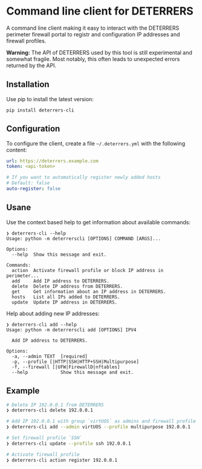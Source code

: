 # Command line client for DETERRERS

A command line client making it easy to interact with the DETERRERS perimeter
firewall portal to registr and configuration IP addresses and firewall
profiles.

**Warning:** The API of DETERRERS used by this tool is still experimental and somewhat fragile.
Most notably, this often leads to unexpected errors returned by the API.


## Installation

Use pip to install the latest version:

```
pip install deterrers-cli
```

## Configuration

To configure the client, create a file `~/.deterrers.yml` with the following content:

```yaml
url: https://deterrers.example.com
token: <api-token>

# If you want to automatically register newly added hosts
# Default: false
auto-register: false
```

## Usane

Use the context based help to get information about available commands:

```
❯ deterrers-cli --help
Usage: python -m deterrerscli [OPTIONS] COMMAND [ARGS]...

Options:
  --help  Show this message and exit.

Commands:
  action  Activate firewall profile or block IP address in perimeter...
  add     Add IP address to DETERRERS.
  delete  Delete IP address from DETERRERS.
  get     Get information about an IP address in DETERRERS.
  hosts   List all IPs added to DETERRERS.
  update  Update IP address in DETERRERS.
```

Help about adding new IP addresses:

```
❯ deterrers-cli add --help
Usage: python -m deterrerscli add [OPTIONS] IPV4

  Add IP address to DETERRERS.

Options:
  -a, --admin TEXT  [required]
  -p, --profile [|HTTP|SSH|HTTP+SSH|Multipurpose]
  -f, --firewall [|UFW|FirewallD|nftables]
  --help            Show this message and exit.
```

## Example

```sh
# Delete IP 192.0.0.1 from DETERRERS
❯ deterrers-cli delete 192.0.0.1

# Add IP 192.0.0.1 with group `virtUOS` as admins and firewall profile `Multipurpose`
❯ deterrers-cli add --admin virtUOS --profile multipurpose 192.0.0.1

# Set firewall profile `SSH`
❯ deterrers-cli update --profile ssh 192.0.0.1

# Activate firewall profile
❯ deterrers-cli action register 192.0.0.1
```
